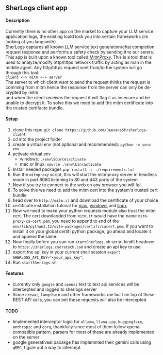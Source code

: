 ## SherLogs client app

#### Description

Currently there is no other app on the market to capture your LLM service application logs, the existing toold lock you into certain frameworks (im looking at you langsmith)  
SherLogs captures all known LLM service text generation/chat completion request response and performs a safety check by sending it to our serers.
This app is built upon a known tool called [MitmProxy](https://mitmproxy.org/). This is a tool that is used to analyze/modify http/https network traffic by acting as man in the middle agent. Any http/https request sent from/to the system will go through this tool.  
`client <-> mitm <-> server`  
The server to which client want to send the request thinks the request is comming from mitm hence the response from the server can only be de-crypted by mitm  
and when the client receives the request it will flag it as insecure and be unable to decrypt it. To solve this we need to add the mitm certificate into the trusted certifacte bundle.

#### Setup

1. clone this repo `git clone https://github.com/JeevansSP/sherlogs-client`
2. cd into the project folder
3. create a virtual env (not optional and recommended): `python -m venv env`
4. activate virtual env
   - windows: `.\env\Source\activate`
   - mac or linux: `source .\env\bin\activate`
5. Install needed packages `pip install -r ./requirements.txt`
6. Run the `mitmproxy` script, this will start the mitmproxy server in headless mode in port 8080 listening to 80 and 443 ports of the system
7. Now if you try to connect to the web on any browser you will fail.
8. To solve this we need to add the mitm cert into the system's trusted cert bundle
9. head over to `http://mitm.it` and download the certificate of your choice
10. certificate installation tutorial for [mac](https://www.youtube.com/watch?v=7BXsaU42yok&t=525s), [windows](https://www.youtube.com/watch?v=AacH2L_D2B8) and [linux](https://www.youtube.com/watch?v=igcsLKDfssw)
11. Now we need to make your python requests module also trust the mitm cert. The cert downlaoded from `mitm.it` would have the name `mitm-proxy-ca-cert.pem`, you need to append to end of the `env/lib/python3.12/site-packages/certifi/cacert.pem`, if you want to install it on your global certifi python package, go ahead and locate it and append the same.
12. Now finally before you can run `startSherlogs.sh` script kindlt headover to `https://sherlogs.cydratech.com` and create an api key to use
13. export the api key in your current shell session `export SHERLOGS_API_KEY="<your_api_key"`.
14. Run `startSherlogs.sh`

#### Features
- currently only `google` and `openai` text to text api services will be intercepted and logged to sherlogs server
- Since `crewai`, `langchain` and other frameworks rae built on top of these REST API calls, you can bet those requests will also be intercepted.


#### TODO
- Implemented interceptor logic for `ollama`, `llama.cpp`, `huggingface`, `anthropic` and `gorq`, thankfully since most of them follow openai compatible pattern, parsers for most of these are already implemented on the server
- google generativeai pacakge has implemnted their gemini calls using `gRPC`, figure out a way to intercept.





